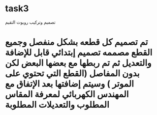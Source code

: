 # task3
تصميم وتركيب روبوت التقيم
# تم تصميم كل قطعه بشكل منفصل وجميع القطع مصممه تصميم إبتدائي قابل للإضافة والتعديل ثم تم ربطها مع بعضها البعض لكن بدون المفاصل (القطع التي تحتوي على الموتر ) وسيتم إضافتها بعد الإتفاق مع المهندس الكهربائي  لمعرفة المقاس المطلوب والتعديلات المطلوبة 
